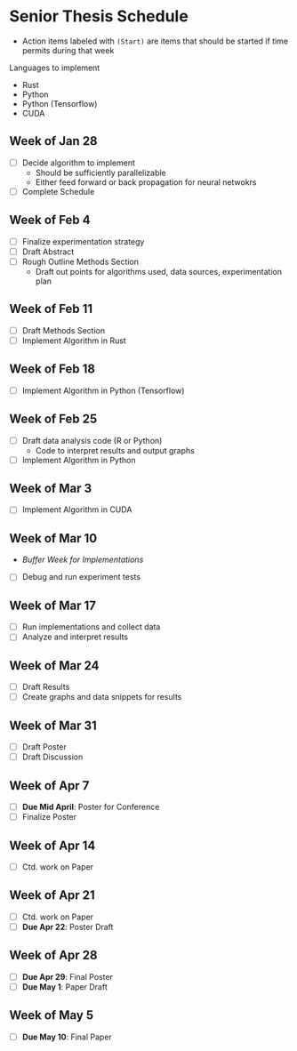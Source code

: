# Senior Thesis Schedule

- Action items labeled with `(Start)` are items that should be started if time permits during that week

Languages to implement

- Rust
- Python
- Python (Tensorflow)
- CUDA

## Week of Jan 28

- [ ] Decide algorithm to implement
  - Should be sufficiently parallelizable
  - Either feed forward or back propagation for neural netwokrs
- [ ] Complete Schedule

## Week of Feb 4

- [ ] Finalize experimentation strategy
- [ ] Draft Abstract
- [ ] Rough Outline Methods Section
  - Draft out points for algorithms used, data sources, experimentation plan

## Week of Feb 11

- [ ] Draft Methods Section
- [ ] Implement Algorithm in Rust

## Week of Feb 18

- [ ] Implement Algorithm in Python (Tensorflow)

## Week of Feb 25

- [ ] Draft data analysis code (R or Python)
  - Code to interpret results and output graphs
- [ ] Implement Algorithm in Python

## Week of Mar 3

- [ ] Implement Algorithm in CUDA

## Week of Mar 10

- _Buffer Week for Implementations_
- [ ] Debug and run experiment tests

## Week of Mar 17

- [ ] Run implementations and collect data
- [ ] Analyze and interpret results

## Week of Mar 24

- [ ] Draft Results
- [ ] Create graphs and data snippets for results

## Week of Mar 31

- [ ] Draft Poster
- [ ] Draft Discussion

## Week of Apr 7

- [ ] **Due Mid April**: Poster for Conference
- [ ] Finalize Poster

## Week of Apr 14

- [ ] Ctd. work on Paper

## Week of Apr 21

- [ ] Ctd. work on Paper
- [ ] **Due Apr 22**: Poster Draft

## Week of Apr 28

- [ ] **Due Apr 29**: Final Poster
- [ ] **Due May 1**: Paper Draft

## Week of May 5

- [ ] **Due May 10**: Final Paper
